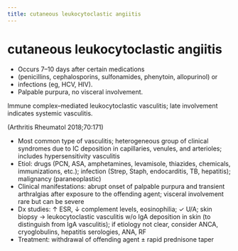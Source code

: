 ```yaml
---
title: cutaneous leukocytoclastic angiitis
---
```

# cutaneous leukocytoclastic angiitis

* Occurs 7–10 days after certain medications 
* (penicillins, cephalosporins, sulfonamides, phenytoin, allopurinol) or 
* infections (eg, HCV, HIV).
* Palpable purpura, no visceral involvement.
 
Immune complex–mediated leukocytoclastic vasculitis; 
late involvement indicates systemic vasculitis.

(Arthritis Rheumatol 2018;70:171)
* Most common type of vasculitis; heterogeneous group of clinical syndromes due to IC deposition in capillaries, venules, and arterioles; includes hypersensitivity vasculitis
* Etiol: drugs (PCN, ASA, amphetamines, levamisole, thiazides, chemicals, immunizations, etc.); infection (Strep, Staph, endocarditis, TB, hepatitis); malignancy (paraneoplastic)
* Clinical manifestations: abrupt onset of palpable purpura and transient arthralgias after exposure to the offending agent; visceral involvement rare but can be severe
* Dx studies: ↑ ESR, ↓ complement levels, eosinophilia; ✓ U/A; skin biopsy → leukocytoclastic vasculitis w/o IgA deposition in skin (to distinguish from IgA vasculitis); if etiology not clear, consider ANCA, cryoglobulins, hepatitis serologies, ANA, RF
* Treatment: withdrawal of offending agent ± rapid prednisone taper
